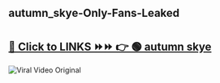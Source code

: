 
 ## autumn_skye-Only-Fans-Leaked

# <h2><a href="https://clipsfans.com/autumn_skye&ref=git">🔗 Click to LINKS ⏩⏩ 👉 🟢 autumn skye </a></h2>

<a href="https://clipsfans.com/autumn_skye&ref=git" rel="nofollow" data-target="animated-image.originalLink"><img src="https://i.ibb.co.com/xMMVF88/686577567.gif" alt="Viral Video Original" style="max-width: 100%; display: inline-block;" data-target="animated-image.originalImage"></a>
